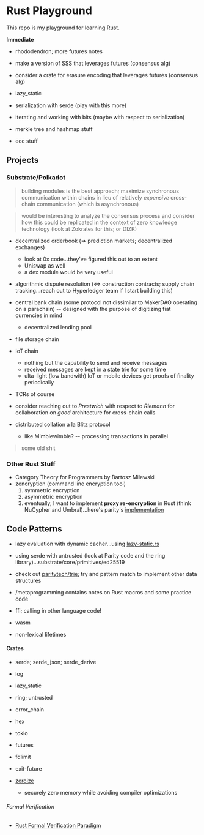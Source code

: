 # Rust Playground

This repo is my playground for learning Rust.

**Immediate**
* rhododendron; more futures notes
* make a version of SSS that leverages futures (consensus alg)
* consider a crate for erasure encoding that leverages futures (consensus alg)

* lazy_static
* serialization with serde (play with this more)
* iterating and working with bits (maybe with respect to serialization)
* merkle tree and hashmap stuff
* ecc stuff

## Projects

### Substrate/Polkadot
> building modules is the best approach; maximize synchronous communication within chains in lieu of relatively *expensive* cross-chain communication (which is asynchronous)

> would be interesting to analyze the consensus process and consider how this could be replicated in the context of zero knowledge technology (look at Zokrates for this; or DIZK)

* decentralized orderbook (=> prediction markets; decentralized exchanges)
    * look at 0x code...they've figured this out to an extent
    * Uniswap as well
    * a dex module would be very useful

* algorithmic dispute resolution (<=> construction contracts; supply chain tracking...reach out to Hyperledger team if I start building this)

* central bank chain (some protocol not dissimilar to MakerDAO operating on a parachain) -- designed with the purpose of digitizing fiat currencies in mind
    * decentralized lending pool

* file storage chain

* IoT chain
    * nothing but the capability to send and receive messages
    * received messages are kept in a state trie for some time
    * ulta-light (low bandwith) IoT or mobile devices get proofs of finality periodically

* TCRs of course

* consider reaching out to *Prestwich* with respect to *Riemann* for collaboration on *good* architecture for cross-chain calls

* distributed collation a la Blitz protocol
    * like Mimblewimble? -- processing transactions in parallel

> some old shit

### Other Rust Stuff

* Category Theory for Programmers by Bartosz Milewski
* zencryption (command line encryption tool)
    1. symmetric encryption
    2. asymmetric encryption
    3. eventually, I want to implement **proxy re-encryption** in Rust (think NuCypher and Umbral)...here's parity's [implementation](https://github.com/paritytech/xpremtinel)

## Code Patterns
* lazy evaluation with dynamic cacher...using [lazy-static.rs](https://github.com/rust-lang-nursery/lazy-static.rs)

* using serde with untrusted (look at Parity code and the ring library)...substrate/core/primitives/ed25519

* check out [paritytech/trie](https://github.com/paritytech/trie); try and pattern match to implement other data structures

* /metaprogramming contains notes on Rust macros and some practice code

* ffi; calling in other language code!

* wasm

* non-lexical lifetimes

#### Crates
* serde; serde_json; serde_derive
* log
* lazy_static
* ring; untrusted
* error_chain
* hex

* tokio
* futures
* fdlimit
* exit-future

* [zeroize](https://github.com/iqlusioninc/crates/tree/master/zeroize)
    * securely zero memory while avoiding compiler optimizations

###### Formal Verification

* [Rust Formal Verification Paradigm](https://www.research-collection.ethz.ch/bitstream/handle/20.500.11850/311092/paper.pdf?sequence=1&isAllowed=y)